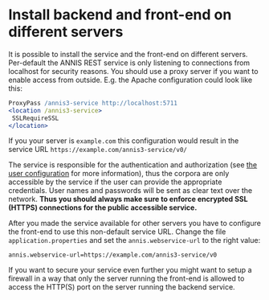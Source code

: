 # Install backend and front-end on different servers

It is possible to install the service and the front-end on different servers.
Per-default the ANNIS REST service is only listening to connections from localhost for security reasons.
You should use a proxy server if you want to enable access from outside.
E.g. the Apache configuration could look like this:
~~~Apache
ProxyPass /annis3-service http://localhost:5711
<location /annis3-service>
 SSLRequireSSL
</location>
~~~ 
If you your server is `example.com` this configuration would result in the service URL `https://example.com/annis3-service/v0/`

The service is responsible for the authentication and authorization (see [the user configuration](../configuration/user.md) for more information), thus the corpora are only accessible by the 
service if the user can provide the appropriate credentials.
User names and passwords will be sent as clear text over the network.
**Thus you should always make sure to enforce encrypted SSL (HTTPS) connections for the public accessible service.**

After you made the service available for other servers you have to configure the front-end to use this non-default service URL.
Change the file `application.properties` and set the `annis.webservice-url` to the right value:
~~~properties
annis.webservice-url=https://example.com/annis3-service/v0
~~~

If you want to secure your service even further you might want to setup a firewall in a way that only the server running the front-end is allowed to access the HTTP(S) port on the server running the backend service.
